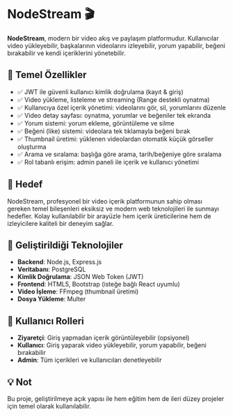 # NodeStream 🎬

**NodeStream**, modern bir video akış ve paylaşım platformudur. Kullanıcılar video yükleyebilir, başkalarının videolarını izleyebilir, yorum yapabilir, beğeni bırakabilir ve kendi içeriklerini yönetebilir.

## 🚀 Temel Özellikler

- ✅ JWT ile güvenli kullanıcı kimlik doğrulama (kayıt & giriş)
- ✅ Video yükleme, listeleme ve streaming (Range destekli oynatma)
- ✅ Kullanıcıya özel içerik yönetimi: videolarını gör, sil, yorumlarını düzenle
- ✅ Video detay sayfası: oynatma, yorumlar ve beğeniler tek ekranda
- ✅ Yorum sistemi: yorum ekleme, görüntüleme ve silme
- ✅ Beğeni (like) sistemi: videolara tek tıklamayla beğeni bırak
- ✅ Thumbnail üretimi: yüklenen videolardan otomatik küçük görseller oluşturma
- ✅ Arama ve sıralama: başlığa göre arama, tarih/beğeniye göre sıralama
- ✅ Rol tabanlı erişim: admin paneli ile içerik ve kullanıcı yönetimi

## 🎯 Hedef

NodeStream, profesyonel bir video içerik platformunun sahip olması gereken temel bileşenleri eksiksiz ve modern web teknolojileri ile sunmayı hedefler. Kolay kullanılabilir bir arayüzle hem içerik üreticilerine hem de izleyicilere kaliteli bir deneyim sağlar.

## 📌 Geliştirildiği Teknolojiler

- **Backend**: Node.js, Express.js
- **Veritabanı**: PostgreSQL
- **Kimlik Doğrulama**: JSON Web Token (JWT)
- **Frontend**: HTML5, Bootstrap (isteğe bağlı React uyumlu)
- **Video İşleme**: FFmpeg (thumbnail üretimi)
- **Dosya Yükleme**: Multer

## 👥 Kullanıcı Rolleri

- **Ziyaretçi**: Giriş yapmadan içerik görüntüleyebilir (opsiyonel)
- **Kullanıcı**: Giriş yaparak video yükleyebilir, yorum yapabilir, beğeni bırakabilir
- **Admin**: Tüm içerikleri ve kullanıcıları denetleyebilir

## 💡 Not

Bu proje, geliştirilmeye açık yapısı ile hem eğitim hem de ileri düzey projeler için temel olarak kullanılabilir.
